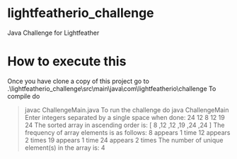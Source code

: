 # lightfeatherio_challenge
Java Challenge for Lightfeather

# How to execute this
Once you have clone a copy of this project go to
.\lightfeatherio_challenge\src\main\java\com\lightfeatherio\challenge
To compile do
> javac ChallengeMain.java
To run the challenge do
> java ChallengeMain
Enter integers separated by a single space <Enter> when done:
24 12 8 12 19 24
The sorted array in ascending order is:
[ 8 ,12 ,12 ,19 ,24 ,24 ]
The frequency of array elements is as follows:
8 appears 1 time
12 appears 2 times
19 appears 1 time
24 appears 2 times
The number of unique element(s) in the array is:
4
